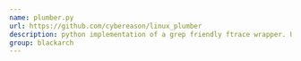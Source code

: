 ```yaml
---
name: plumber.py
url: https://github.com/cybereason/linux_plumber
description: python implementation of a grep friendly ftrace wrapper. URL : https://github.com/cybereason/linux_plumber Groups : blackarch blackarch-misc
group: blackarch
---
```

